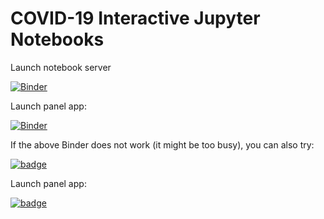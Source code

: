 # COVID-19 Interactive Jupyter Notebooks

Launch notebook server

[![Binder](https://mybinder.org/badge_logo.svg)](https://mybinder.org/v2/gh/friedrichknuth/covid_dashboard.git/binder)

Launch panel app:

[![Binder](https://mybinder.org/badge_logo.svg)](https://mybinder.org/v2/gh/friedrichknuth/covid_dashboard.git/binder?urlpath=/proxy/5006/dashboard-panel)

If the above Binder does not work (it might be too busy), you can also try:

[![badge](https://img.shields.io/static/v1.svg?logo=Jupyter&label=Pangeo+Binder&message=AWS+us-west-2&color=orange)](https://aws-uswest2-binder.pangeo.io/v2/gh/friedrichknuth/covid_dashboard/binder?urlpath=git-pull?repo=https://github.com/friedrichknuth/covid_dashboard)

Launch panel app:

[![badge](https://img.shields.io/static/v1.svg?logo=Jupyter&label=Launch+App&message=AWS+us-west-2&color=green)](https://aws-uswest2-binder.pangeo.io/v2/gh/friedrichknuth/covid_dashboard/binder?urlpath=/proxy/5006/dashboard-panel)
